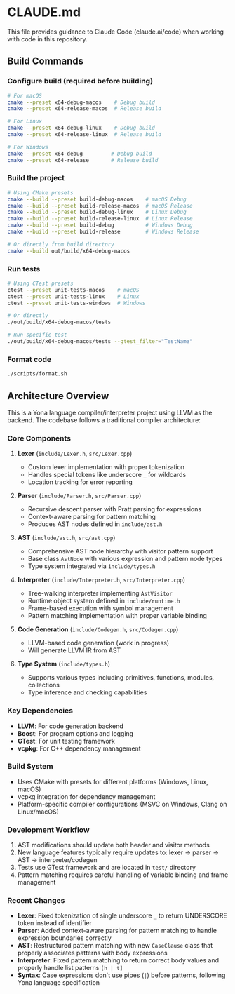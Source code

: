 # CLAUDE.md

This file provides guidance to Claude Code (claude.ai/code) when working with code in this repository.

## Build Commands

### Configure build (required before building)
```bash
# For macOS
cmake --preset x64-debug-macos    # Debug build
cmake --preset x64-release-macos  # Release build

# For Linux
cmake --preset x64-debug-linux    # Debug build
cmake --preset x64-release-linux  # Release build

# For Windows
cmake --preset x64-debug         # Debug build
cmake --preset x64-release       # Release build
```

### Build the project
```bash
# Using CMake presets
cmake --build --preset build-debug-macos    # macOS Debug
cmake --build --preset build-release-macos  # macOS Release
cmake --build --preset build-debug-linux    # Linux Debug
cmake --build --preset build-release-linux  # Linux Release
cmake --build --preset build-debug          # Windows Debug
cmake --build --preset build-release        # Windows Release

# Or directly from build directory
cmake --build out/build/x64-debug-macos
```

### Run tests
```bash
# Using CTest presets
ctest --preset unit-tests-macos    # macOS
ctest --preset unit-tests-linux    # Linux
ctest --preset unit-tests-windows  # Windows

# Or directly
./out/build/x64-debug-macos/tests

# Run specific test
./out/build/x64-debug-macos/tests --gtest_filter="TestName"
```

### Format code
```bash
./scripts/format.sh
```

## Architecture Overview

This is a Yona language compiler/interpreter project using LLVM as the backend. The codebase follows a traditional compiler architecture:

### Core Components

1. **Lexer** (`include/Lexer.h`, `src/Lexer.cpp`)
   - Custom lexer implementation with proper tokenization
   - Handles special tokens like underscore `_` for wildcards
   - Location tracking for error reporting

2. **Parser** (`include/Parser.h`, `src/Parser.cpp`)
   - Recursive descent parser with Pratt parsing for expressions
   - Context-aware parsing for pattern matching
   - Produces AST nodes defined in `include/ast.h`

3. **AST** (`include/ast.h`, `src/ast.cpp`)
   - Comprehensive AST node hierarchy with visitor pattern support
   - Base class `AstNode` with various expression and pattern node types
   - Type system integrated via `include/types.h`

4. **Interpreter** (`include/Interpreter.h`, `src/Interpreter.cpp`)
   - Tree-walking interpreter implementing `AstVisitor`
   - Runtime object system defined in `include/runtime.h`
   - Frame-based execution with symbol management
   - Pattern matching implementation with proper variable binding

5. **Code Generation** (`include/Codegen.h`, `src/Codegen.cpp`)
   - LLVM-based code generation (work in progress)
   - Will generate LLVM IR from AST

6. **Type System** (`include/types.h`)
   - Supports various types including primitives, functions, modules, collections
   - Type inference and checking capabilities

### Key Dependencies

- **LLVM**: For code generation backend
- **Boost**: For program options and logging
- **GTest**: For unit testing framework
- **vcpkg**: For C++ dependency management

### Build System

- Uses CMake with presets for different platforms (Windows, Linux, macOS)
- vcpkg integration for dependency management
- Platform-specific compiler configurations (MSVC on Windows, Clang on Linux/macOS)

### Development Workflow

1. AST modifications should update both header and visitor methods
2. New language features typically require updates to: lexer → parser → AST → interpreter/codegen
3. Tests use GTest framework and are located in `test/` directory
4. Pattern matching requires careful handling of variable binding and frame management

### Recent Changes

- **Lexer**: Fixed tokenization of single underscore `_` to return UNDERSCORE token instead of identifier
- **Parser**: Added context-aware parsing for pattern matching to handle expression boundaries correctly
- **AST**: Restructured pattern matching with new `CaseClause` class that properly associates patterns with body expressions
- **Interpreter**: Fixed pattern matching to return correct body values and properly handle list patterns `[h | t]`
- **Syntax**: Case expressions don't use pipes (`|`) before patterns, following Yona language specification
